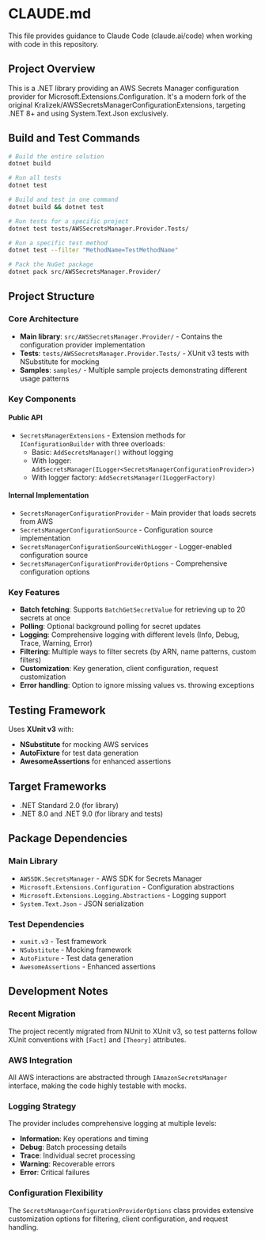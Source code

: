 # CLAUDE.md

This file provides guidance to Claude Code (claude.ai/code) when working with code in this repository.

## Project Overview

This is a .NET library providing an AWS Secrets Manager configuration provider for Microsoft.Extensions.Configuration. It's a modern fork of the original Kralizek/AWSSecretsManagerConfigurationExtensions, targeting .NET 8+ and using System.Text.Json exclusively.

## Build and Test Commands

```bash
# Build the entire solution
dotnet build

# Run all tests
dotnet test

# Build and test in one command
dotnet build && dotnet test

# Run tests for a specific project
dotnet test tests/AWSSecretsManager.Provider.Tests/

# Run a specific test method
dotnet test --filter "MethodName=TestMethodName"

# Pack the NuGet package
dotnet pack src/AWSSecretsManager.Provider/
```

## Project Structure

### Core Architecture
- **Main library**: `src/AWSSecretsManager.Provider/` - Contains the configuration provider implementation
- **Tests**: `tests/AWSSecretsManager.Provider.Tests/` - XUnit v3 tests with NSubstitute for mocking
- **Samples**: `samples/` - Multiple sample projects demonstrating different usage patterns

### Key Components

#### Public API
- `SecretsManagerExtensions` - Extension methods for `IConfigurationBuilder` with three overloads:
  - Basic: `AddSecretsManager()` without logging
  - With logger: `AddSecretsManager(ILogger<SecretsManagerConfigurationProvider>)`
  - With logger factory: `AddSecretsManager(ILoggerFactory)`

#### Internal Implementation
- `SecretsManagerConfigurationProvider` - Main provider that loads secrets from AWS
- `SecretsManagerConfigurationSource` - Configuration source implementation
- `SecretsManagerConfigurationSourceWithLogger` - Logger-enabled configuration source
- `SecretsManagerConfigurationProviderOptions` - Comprehensive configuration options

### Key Features
- **Batch fetching**: Supports `BatchGetSecretValue` for retrieving up to 20 secrets at once
- **Polling**: Optional background polling for secret updates
- **Logging**: Comprehensive logging with different levels (Info, Debug, Trace, Warning, Error)
- **Filtering**: Multiple ways to filter secrets (by ARN, name patterns, custom filters)
- **Customization**: Key generation, client configuration, request customization
- **Error handling**: Option to ignore missing values vs. throwing exceptions

## Testing Framework

Uses **XUnit v3** with:
- **NSubstitute** for mocking AWS services
- **AutoFixture** for test data generation
- **AwesomeAssertions** for enhanced assertions

## Target Frameworks

- .NET Standard 2.0 (for library)
- .NET 8.0 and .NET 9.0 (for library and tests)

## Package Dependencies

### Main Library
- `AWSSDK.SecretsManager` - AWS SDK for Secrets Manager
- `Microsoft.Extensions.Configuration` - Configuration abstractions
- `Microsoft.Extensions.Logging.Abstractions` - Logging support
- `System.Text.Json` - JSON serialization

### Test Dependencies
- `xunit.v3` - Test framework
- `NSubstitute` - Mocking framework
- `AutoFixture` - Test data generation
- `AwesomeAssertions` - Enhanced assertions

## Development Notes

### Recent Migration
The project recently migrated from NUnit to XUnit v3, so test patterns follow XUnit conventions with `[Fact]` and `[Theory]` attributes.

### AWS Integration
All AWS interactions are abstracted through `IAmazonSecretsManager` interface, making the code highly testable with mocks.

### Logging Strategy
The provider includes comprehensive logging at multiple levels:
- **Information**: Key operations and timing
- **Debug**: Batch processing details
- **Trace**: Individual secret processing
- **Warning**: Recoverable errors
- **Error**: Critical failures

### Configuration Flexibility
The `SecretsManagerConfigurationProviderOptions` class provides extensive customization options for filtering, client configuration, and request handling.
